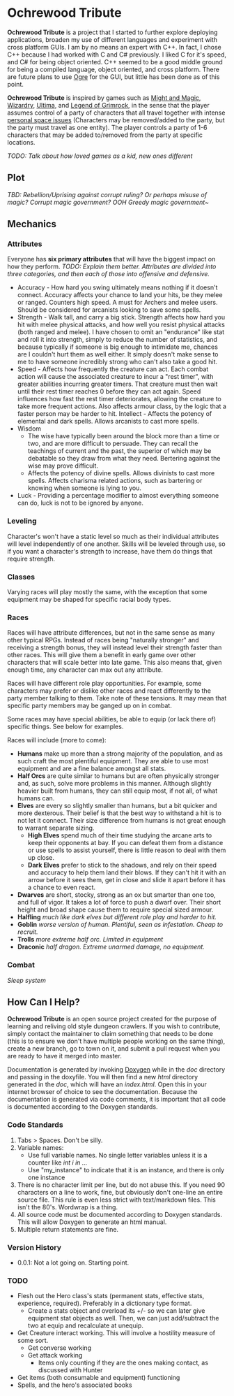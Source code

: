 # Ochrewood Tribute
**Ochrewood Tribute** is a project that I started to further explore deploying applications, broaden my use of different languages and experiment with cross platform GUIs. I am by no means an expert with C++. In fact, I chose C++ because I had worked with C and C# previously. I liked C for it's speed, and C# for being object oriented. C++ seemed to be a good middle ground for being a compiled language, object oriented, and cross platform. There are future plans to use [Ogre][1] for the GUI, but little has been done as of this point.

**Ochrewood Tribute** is inspired by games such as [Might and Magic][2], [Wizardry][3], [Ultima][4], and [Legend of Grimrock][5], in the sense that the player assumes control of a party of characters that all travel together with intense [personal space issues][6] (Characters may be removed/added to the party, but the party must travel as one entity). The player controls a party of 1-6 characters that may be added to/removed from the party at specific locations.

*TODO: Talk about how loved games as a kid, new ones different*

## Plot
*TBD: Rebellion/Uprising against corrupt ruling? Or perhaps misuse of magic? Corrupt magic government? OOH Greedy magic government~*

## Mechanics
### Attributes
Everyone has **six primary attributes** that will have the biggest impact on how they perform. *TODO: Explain them better. Attributes are divided into three categories, and then each of those into offensive and defensive.*
* Accuracy - How hard you swing ultimately means nothing if it doesn't connect. Accuracy affects your chance to land your hits, be they melee or ranged. Counters high speed. A must for Archers and melee users. Should be considered for arcanists looking to save some spells.
* Strength - Walk tall, and carry a big stick. Strength affects how hard you hit with melee physical attacks, and how well you resist physical attacks (both ranged and melee). I have chosen to omit an "endurance" like stat and roll it into strength, simply to reduce the number of statistics, and because typically if someone is big enough to intimidate me, chances are I couldn't hurt them as well either. It simply doesn't make sense to me to have someone incredibly strong who can't also take a good hit.
* Speed - Affects how frequently the creature can act. Each combat action will cause the associated creature to incur a "rest timer", with greater abilities incurring greater timers. That creature must then wait until their rest timer reaches 0 before they can act again. Speed influences how fast the rest timer deteriorates, allowing the creature to take more frequent actions. Also affects armour class, by the logic that a faster person may be harder to hit.
Intellect - Affects the potency of elemental and dark spells. Allows arcanists to cast more spells.
* Wisdom
  * The wise have typically been around the block more than a time or two, and are more difficult to persuade. They can recall the teachings of current and the past, the superior of which may be debatable so they draw from what they need. Bertering against the wise may prove difficult.
  * Affects the potency of divine spells. Allows divinists to cast more spells. Affects charisma related actions, such as bartering or knowing when someone is lying to you.
* Luck - Providing a percentage modifier to almost everything someone can do, luck is not to be ignored by anyone.

### Leveling
Character's won't have a static level so much as their individual attributes will level independently of one another. Skills will be leveled through use, so if you want a character's strength to increase, have them do things that require strength.

### Classes
Varying races will play mostly the same, with the exception that some equipment may be shaped for specific racial body types.

### Races
Races will have attribute differences, but not in the same sense as many other typical RPGs. Instead of races being "naturally stronger" and receiving a strength bonus, they will instead level their strength faster than other races. This will give them a benefit in early game over other characters that will scale better into late game. This also means that, given enough time, any character can max out any attribute.

Races will have different role play opportunities. For example, some characters may prefer or dislike other races and react differently to the party member talking to them. Take note of these tensions. It may mean that specific party members may be ganged up on in combat.

Some races may have special abilities, be able to equip (or lack there of) specific things. See below for examples.

Races will include (more to come):
* **Humans** make up more than a strong majority of the population, and as such craft the most plentiful equipment. They are able to use most equipment and are a fine balance amongst all stats.  
* **Half Orcs** are quite similar to humans but are often physically stronger and, as such, solve more problems in this manner. Although slightly heavier built from humans, they can still equip most, if not all, of what humans can. 
* **Elves** are every so slightly smaller than humans, but a bit quicker and more dexterous. Their belief is that the best way to withstand a hit is to not let it connect. Their size difference from humans is not great enough to warrant separate sizing.
  * **High Elves** spend much of their time studying the arcane arts to keep their opponents at bay. If you can defeat them from a distance or use spells to assist yourself, there is little reason to deal with them up close. 
  * **Dark Elves** prefer to stick to the shadows, and rely on their speed and accuracy to help them land their blows. If they can't hit it with an arrow before it sees them, get in close and slide it apart before it has a chance to even react.
* **Dwarves** are short, stocky, strong as an ox but smarter than one too,  and full of vigor. It takes a lot of force to push a dwarf over. Their short height and broad shape cause them to require special sized armour.
* **Halfling** *much like dark elves but different role play and harder to hit.*
* **Goblin** *worse version of human. Plentiful, seen as infestation. Cheap to recruit.*
* **Trolls** *more extreme half orc. Limited in equipment*
* **Draconic** *half dragon. Extreme unarmed damage, no equipment.*

### Combat
*Sleep system*

## How Can I Help?
**Ochrewood Tribute** is an open source project created for the purpose of learning and reliving old style dungeon crawlers. If you wish to contribute, simply contact the maintainer to claim something that needs to be done (this is to ensure we don't have multiple people working on the same thing), create a new branch, go to town on it, and submit a pull request when you are ready to have it merged into master.

Documentation is generated by invoking [Doxygen][7] while in the *doc* directory and passing in the doxyfile. You will then find a new *html* directory generated in the *doc*, which will have an *index.html*. Open this in your internet browser of choice to see the documentation. Because the documentation is generated via code comments, it is important that all code is documented according to the Doxygen standards.

### Code Standards
1. Tabs > Spaces. Don't be silly.
2. Variable names:
   * Use full variable names. No single letter variables unless it is a counter like *int i in ...*
   * Use "my_instance" to indicate that it is an instance, and there is only one instance
3. There is no character limit per line, but do not abuse this. If you need 90 characters on a line to work, fine, but obviously don't one-line an entire source file. This rule is even less strict with text/markdown files. This isn't the 80's. Wordwrap is a thing.
4. All source code must be documented according to Doxygen standards. This will allow Doxygen to generate an html manual.
5. Multiple return statements are fine.

### Version History
* 0.0.1: Not a lot going on. Starting point.

### TODO
* Flesh out the Hero class's stats (permanent stats, effective stats, experience, required). Preferably in a dictionary type format.
  * Create a stats object and overload its +/- so we can later give equipment stat objects as well. Then, we can just add/subtract the two at equip and recalculate at unequip. 
* Get Creature interact working. This will involve a hostility measure of some sort.
  * Get converse working
  * Get attack working
    * Items only counting if they are the ones making contact, as discussed with Hunter
* Get items (both consumable and equipment) functioning
* Spells, and the hero's associated books

[1]: http://www.ogre3d.org/
[2]: https://en.wikipedia.org/wiki/Might_and_Magic
[3]: https://en.wikipedia.org/wiki/Wizardry
[4]: https://en.wikipedia.org/wiki/Ultima_(series)
[5]: http://www.grimrock.net/
[6]: https://youtu.be/vQs1uTTjTAM?t=76
[7]: http://www.stack.nl/~dimitri/doxygen/
